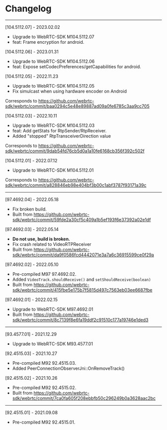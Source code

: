 # Changelog

--------------------------------------------
[104.5112.07] - 2023.02.02

* Upgrade to WebRTC-SDK M104.5112.07
* feat: Frame encryption for android.

[104.5112.06] - 2023.01.31

* Upgrade to WebRTC-SDK M104.5112.06
* feat: Expose setCodecPreferences/getCapabilities for android.

[104.5112.05] - 2022.11.23

* Upgrade to WebRTC-SDK M104.5112.05
* Fix simulcast when using hardware encoder on Android

Corresponds to https://github.com/webrtc-sdk/webrtc/commit/baa0294c5e48e89887ad09a0fe6785c3aa9cc705

[104.5112.03] - 2022.10.11

* Upgrade to WebRTC-SDK M104.5112.03
* feat: Add getStats for RtpSender/RtpReceiver.
* Added "stopped" RtpTransceiverDirection value

Corresponds to https://github.com/webrtc-sdk/webrtc/commit/9dab54fd76cb5d0a1a10fe6168cb356f392c502f

[104.5112.01] - 2022.07.12

* Upgrade to WebRTC-SDK M104.5112.01

Corresponds to https://github.com/webrtc-sdk/webrtc/commit/a828846eb98e404bf3b00c1abf3787f93171a39c

--------------------------------------------
[97.4692.04] - 2022.05.18

* Fix broken build.
* Built from https://github.com/webrtc-sdk/webrtc/commit/59fde2a30cf5c409a1b5ef193f6e37392a02e1df

[97.4692.03] - 2022.05.14

* **Do not use, build is broken.**
* Fix crash related to VideoRTPReceiver
* Built from https://github.com/webrtc-sdk/webrtc/commit/da9f0586fcd4442071e3a7a6c36915599ce0f29a

[97.4692.02] - 2022.05.10

* Pre-compiled M97 97.4692.02.
* Added `VideoTrack.shouldReceive()` and `setShouldReceive(boolean)`
* Built from https://github.com/webrtc-sdk/webrtc/commit/415fbe5e175b7f5815d497c7563eb03ee6687fbe

[97.4692.01] - 2022.02.15

* Upgrade to WebRTC-SDK M97.4692.01
* Built from https://github.com/webrtc-sdk/webrtc/commit/8c7139f8e6fa19ddf2c91510c177a19746e1ded3

--------------------------------------------
[93.4577.01] - 2021.12.29

* Upgrade to WebRTC-SDK M93.4577.01

[92.4515.03] - 2021.10.27

* Pre-compiled M92 92.4515.03.
* Added PeerConnectionObserverJni::OnRemoveTrack()

[92.4515.02] - 2021.10.26

* Pre-compiled M92 92.4515.02.
* Built from https://github.com/webrtc-sdk/webrtc/commit/7ca0fa605f208ebbfb50c296249b0a3628aac2bc

--------------------------------------------
[92.4515.01] - 2021.09.08

* Pre-compiled M92 92.4515.01.
